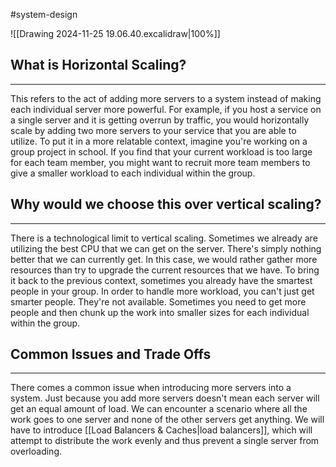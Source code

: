 #system-design 

![[Drawing 2024-11-25 19.06.40.excalidraw|100%]]

##  What is Horizontal Scaling?
---
This refers to the act of adding more servers to a system instead of making each individual server more powerful. For example, if you host a service on a single server and it is getting overrun by traffic, you would horizontally scale by adding two more servers to your service that you are able to utilize. To put it in a more relatable context, imagine you're working on a group project in school. If you find that your current workload is too large for each team member, you might want to recruit more team members to give a smaller workload to each individual within the group.

## Why would we choose this over vertical scaling?
---
There is a technological limit to vertical scaling. Sometimes we already are utilizing the best CPU that we can get on the server. There's simply nothing better that we can currently get. In this case, we would rather gather more resources than try to upgrade the current resources that we have. To bring it back to the previous context, sometimes you already have the smartest people in your group. In order to handle more workload, you can't just get smarter people. They're not available. Sometimes you need to get more people and then chunk up the work into smaller sizes for each individual within the group.

## Common Issues and Trade Offs
---
There comes a common issue when introducing more servers into a system. Just because you add more servers doesn't mean each server will get an equal amount of load. We can encounter a scenario where all the work goes to one server and none of the other servers get anything. We will have to introduce [[Load Balancers & Caches|load balancers]], which will attempt to distribute the work evenly and thus prevent a single server from overloading.
